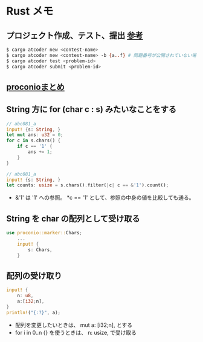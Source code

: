 # Rust メモ

## プロジェクト作成、テスト、提出 [参考](https://github.com/tanakh/cargo-atcoder)
```sh
$ cargo atcoder new <contest-name>
$ cargo atcoder new <contest-name> -b {a..f} # 問題番号が公開されていない場合 --bins も可
$ cargo atcoder test <problem-id>
$ cargo atcoder submit <problem-id>

```

## [proconioまとめ](https://qiita.com/Pikka2048/items/a0247e792aa4f8f6dd92)

## String 方に for (char c : s) みたいなことをする
```rs
// abc081_a
input! {s: String, }
let mut ans: u32 = 0;
for c in s.chars() {
    if c == '1' {
        ans += 1;
    }
}
```
```rs
// abc081_a
input! {s: String, }
let counts: usize = s.chars().filter(|c| c == &'1').count();
```
- &'1' は '1' への参照。 *c == '1' として、参照の中身の値を比較しても通る。

## String を char の配列として受け取る
```rs
use proconio::marker::Chars;
    ...
    input! {
        s: Chars,
    }
```

## 配列の受け取り
```rs
input! {
    n: u8,
    a:[i32;n],
}
println!("{:?}", a);
```
- 配列を変更したいときは、 mut a: [i32;n], とする
- for i in 0..n {} を使うときは、 n: usize, で受け取る